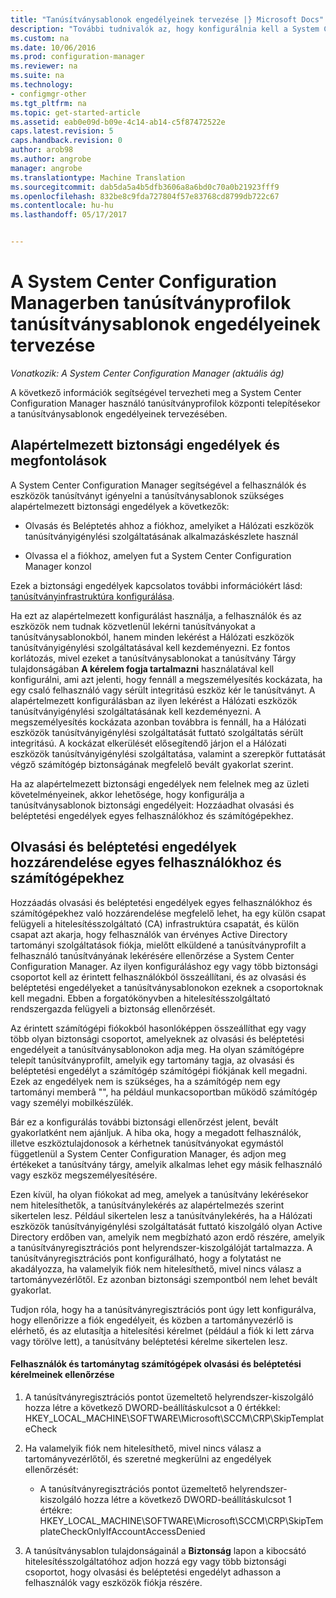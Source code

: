 ```yaml
---
title: "Tanúsítványsablonok engedélyeinek tervezése |} Microsoft Docs"
description: "További tudnivalók az, hogy konfigurálnia kell a System Center Configuration Manager által használt tanúsítványsablonok engedélyeinek tervezése."
ms.custom: na
ms.date: 10/06/2016
ms.prod: configuration-manager
ms.reviewer: na
ms.suite: na
ms.technology:
- configmgr-other
ms.tgt_pltfrm: na
ms.topic: get-started-article
ms.assetid: eab0e09d-b09e-4c14-ab14-c5f87472522e
caps.latest.revision: 5
caps.handback.revision: 0
author: arob98
ms.author: angrobe
manager: angrobe
ms.translationtype: Machine Translation
ms.sourcegitcommit: dab5da5a4b5dfb3606a8a6bd0c70a0b21923fff9
ms.openlocfilehash: 832be8c9fda727804f57e83768cd8799db722c67
ms.contentlocale: hu-hu
ms.lasthandoff: 05/17/2017


---
```

# <a name="planning-for-certificate-template-permissions-for-certificate-profiles-in-system-center-configuration-manager"></a>A System Center Configuration Managerben tanúsítványprofilok tanúsítványsablonok engedélyeinek tervezése

*Vonatkozik: A System Center Configuration Manager (aktuális ág)*


A következő információk segítségével tervezheti meg a System Center Configuration Manager használó tanúsítványprofilok központi telepítésekor a tanúsítványsablonok engedélyeinek tervezésében.  

## <a name="default-security-permissions-and-considerations"></a>Alapértelmezett biztonsági engedélyek és megfontolások  
 A System Center Configuration Manager segítségével a felhasználók és eszközök tanúsítványt igényelni a tanúsítványsablonok szükséges alapértelmezett biztonsági engedélyek a következők:  

-   Olvasás és Beléptetés ahhoz a fiókhoz, amelyiket a Hálózati eszközök tanúsítványigénylési szolgáltatásának alkalmazáskészlete használ  

-   Olvassa el a fiókhoz, amelyen fut a System Center Configuration Manager konzol  

 Ezek a biztonsági engedélyek kapcsolatos további információkért lásd: [tanúsítványinfrastruktúra konfigurálása](../deploy-use/certificate-infrastructure.md).  

 Ha ezt az alapértelmezett konfigurálást használja, a felhasználók és az eszközök nem tudnak közvetlenül lekérni tanúsítványokat a tanúsítványsablonokból, hanem minden lekérést a Hálózati eszközök tanúsítványigénylési szolgáltatásával kell kezdeményezni. Ez fontos korlátozás, mivel ezeket a tanúsítványsablonokat a tanúsítvány Tárgy tulajdonságában **A kérelem fogja tartalmazni** használatával kell konfigurálni, ami azt jelenti, hogy fennáll a megszemélyesítés kockázata, ha egy csaló felhasználó vagy sérült integritású eszköz kér le tanúsítványt. A alapértelmezett konfigurálásban az ilyen lekérést a Hálózati eszközök tanúsítványigénylési szolgáltatásának kell kezdeményezni. A megszemélyesítés kockázata azonban továbbra is fennáll, ha a Hálózati eszközök tanúsítványigénylési szolgáltatását futtató szolgáltatás sérült integritású. A kockázat elkerülését elősegítendő járjon el a Hálózati eszközök tanúsítványigénylési szolgáltatása, valamint a szerepkör futtatását végző számítógép biztonságának megfelelő bevált gyakorlat szerint.  

 Ha az alapértelmezett biztonsági engedélyek nem felelnek meg az üzleti követelményeinek, akkor lehetősége, hogy konfigurálja a tanúsítványsablonok biztonsági engedélyeit: Hozzáadhat olvasási és beléptetési engedélyek egyes felhasználókhoz és számítógépekhez.  

## <a name="adding-read-and-enroll-permissions-for-users-and-computers"></a>Olvasási és beléptetési engedélyek hozzárendelése egyes felhasználókhoz és számítógépekhez  
 Hozzáadás olvasási és beléptetési engedélyek egyes felhasználókhoz és számítógépekhez való hozzárendelése megfelelő lehet, ha egy külön csapat felügyeli a hitelesítésszolgáltató (CA) infrastruktúra csapatát, és külön csapat azt akarja, hogy felhasználók van érvényes Active Directory tartományi szolgáltatások fiókja, mielőtt elküldené a tanúsítványprofilt a felhasználó tanúsítványának lekérésére ellenőrzése a System Center Configuration Manager. Az ilyen konfiguráláshoz egy vagy több biztonsági csoportot kell az érintett felhasználókból összeállítani, és az olvasási és beléptetési engedélyeket a tanúsítványsablonokon ezeknek a csoportoknak kell megadni. Ebben a forgatókönyvben a hitelesítésszolgáltató rendszergazda felügyeli a biztonság ellenőrzését.  

 Az érintett számítógépi fiókokból hasonlóképpen összeállíthat egy vagy több olyan biztonsági csoportot, amelyeknek az olvasási és beléptetési engedélyeit a tanúsítványsablonokon adja meg. Ha olyan számítógépre telepít tanúsítványprofilt, amelyik egy tartomány tagja, az olvasási és beléptetési engedélyt a számítógép számítógépi fiókjának kell megadni. Ezek az engedélyek nem is szükséges, ha a számítógép nem egy tartományi memberâ "", ha például munkacsoportban működő számítógép vagy személyi mobilkészülék.  

 Bár ez a konfigurálás további biztonsági ellenőrzést jelent, bevált gyakorlatként nem ajánljuk. A hiba oka, hogy a megadott felhasználók, illetve eszköztulajdonosok a kérhetnek tanúsítványokat egymástól függetlenül a System Center Configuration Manager, és adjon meg értékeket a tanúsítvány tárgy, amelyik alkalmas lehet egy másik felhasználó vagy eszköz megszemélyesítésére.  

 Ezen kívül, ha olyan fiókokat ad meg, amelyek a tanúsítvány lekérésekor nem hitelesíthetők, a tanúsítványlekérés az alapértelmezés szerint sikertelen lesz. Például sikertelen lesz a tanúsítványlekérés, ha a Hálózati eszközök tanúsítványigénylési szolgáltatását futtató kiszolgáló olyan Active Directory erdőben van, amelyik nem megbízható azon erdő részére, amelyik a tanúsítványregisztrációs pont helyrendszer-kiszolgálóját tartalmazza. A tanúsítványregisztrációs pont konfigurálható, hogy a folytatást ne akadályozza, ha valamelyik fiók nem hitelesíthető, mivel nincs válasz a tartományvezérlőtől. Ez azonban biztonsági szempontból nem lehet bevált gyakorlat.  

 Tudjon róla, hogy ha a tanúsítványregisztrációs pont úgy lett konfigurálva, hogy ellenőrizze a fiók engedélyeit, és közben a tartományvezérlő is elérhető, és az elutasítja a hitelesítési kérelmet (például a fiók ki lett zárva vagy törölve lett), a tanúsítvány beléptetési kérelme sikertelen lesz.  

#### <a name="to-check-for-read-and-enroll-permissions-for-users-and-domain-member-computers"></a>Felhasználók és tartománytag számítógépek olvasási és beléptetési kérelmeinek ellenőrzése  

1.  A tanúsítványregisztrációs pontot üzemeltető helyrendszer-kiszolgáló hozza létre a következő DWORD-beállításkulcsot a 0 értékkel: HKEY_LOCAL_MACHINE\SOFTWARE\Microsoft\SCCM\CRP\SkipTemplateCheck  

2.  Ha valamelyik fiók nem hitelesíthető, mivel nincs válasz a tartományvezérlőtől, és szeretné megkerülni az engedélyek ellenőrzését:  

    -   A tanúsítványregisztrációs pontot üzemeltető helyrendszer-kiszolgáló hozza létre a következő DWORD-beállításkulcsot 1 értékre: HKEY_LOCAL_MACHINE\SOFTWARE\Microsoft\SCCM\CRP\SkipTemplateCheckOnlyIfAccountAccessDenied  

3.  A tanúsítványsablon tulajdonságainál a **Biztonság** lapon a kibocsátó hitelesítésszolgáltatóhoz adjon hozzá egy vagy több biztonsági csoportot, hogy olvasási és beléptetési engedélyt adhasson a felhasználók vagy eszközök fiókja részére.  

